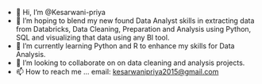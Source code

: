 - 👋 Hi, I’m @Kesarwani-priya
- 👀 I’m hoping to blend my new found Data Analyst skills in extracting data from Databricks, Data Cleaning, Preparation and Analysis using Python, SQL and visualizing that data using any BI tool.
- 🌱 I’m currently learning Python and R to enhance my skills for Data Analysis.
- 💞️ I’m looking to collaborate on on data cleaning and analysis projects.
- 📫 How to reach me ...
 email: kesarwanipriya2015@gmail.com



<!---
Kesari-priya/Kesari-priya is a ✨ special ✨ repository because its `README.md` (this file) appears on your GitHub profile.
You can click the Preview link to take a look at your changes.
--->
